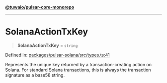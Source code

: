 [**@tuwaio/pulsar-core-monorepo**](../../../README.md)

***

# SolanaActionTxKey

> **SolanaActionTxKey** = `string`

Defined in: [packages/pulsar-solana/src/types.ts:41](https://github.com/TuwaIO/pulsar-core/blob/7fb56ca30ef24d2c4e269e064078286600c47032/packages/pulsar-solana/src/types.ts#L41)

Represents the unique key returned by a transaction-creating action on Solana.
For standard Solana transactions, this is always the transaction signature as a base58 string.
